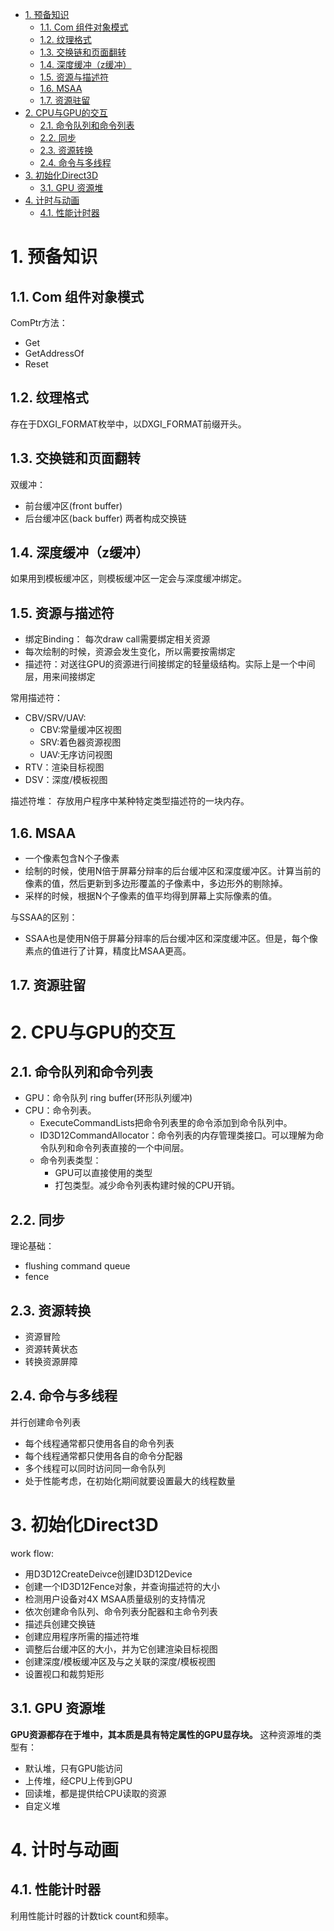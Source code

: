 <!-- TOC -->

- [1. 预备知识](#1-预备知识)
  - [1.1. Com 组件对象模式](#11-com-组件对象模式)
  - [1.2. 纹理格式](#12-纹理格式)
  - [1.3. 交换链和页面翻转](#13-交换链和页面翻转)
  - [1.4. 深度缓冲（z缓冲）](#14-深度缓冲z缓冲)
  - [1.5. 资源与描述符](#15-资源与描述符)
  - [1.6. MSAA](#16-msaa)
  - [1.7. 资源驻留](#17-资源驻留)
- [2. CPU与GPU的交互](#2-cpu与gpu的交互)
  - [2.1. 命令队列和命令列表](#21-命令队列和命令列表)
  - [2.2. 同步](#22-同步)
  - [2.3. 资源转换](#23-资源转换)
  - [2.4. 命令与多线程](#24-命令与多线程)
- [3. 初始化Direct3D](#3-初始化direct3d)
  - [3.1. GPU 资源堆](#31-gpu-资源堆)
- [4. 计时与动画](#4-计时与动画)
  - [4.1. 性能计时器](#41-性能计时器)

<!-- /TOC -->
# 1. 预备知识
## 1.1. Com 组件对象模式
ComPtr方法：
- Get
- GetAddressOf
- Reset
  
## 1.2. 纹理格式
存在于DXGI_FORMAT枚举中，以DXGI_FORMAT前缀开头。

## 1.3. 交换链和页面翻转
双缓冲：
- 前台缓冲区(front buffer)
- 后台缓冲区(back buffer)
两者构成交换链

## 1.4. 深度缓冲（z缓冲）
如果用到模板缓冲区，则模板缓冲区一定会与深度缓冲绑定。

## 1.5. 资源与描述符
- 绑定Binding： 每次draw call需要绑定相关资源
- 每次绘制的时候，资源会发生变化，所以需要按需绑定
- 描述符：对送往GPU的资源进行间接绑定的轻量级结构。实际上是一个中间层，用来间接绑定

常用描述符：
- CBV/SRV/UAV: 
  - CBV:常量缓冲区视图 
  - SRV:着色器资源视图
  - UAV:无序访问视图
- RTV：渲染目标视图
- DSV：深度/模板视图

描述符堆：
存放用户程序中某种特定类型描述符的一块内存。

## 1.6. MSAA
- 一个像素包含N个子像素
- 绘制的时候，使用N倍于屏幕分辩率的后台缓冲区和深度缓冲区。计算当前的像素的值，然后更新到多边形覆盖的子像素中，多边形外的剔除掉。
- 采样的时候，根据N个子像素的值平均得到屏幕上实际像素的值。
  
与SSAA的区别：
- SSAA也是使用N倍于屏幕分辩率的后台缓冲区和深度缓冲区。但是，每个像素点的值进行了计算，精度比MSAA更高。

## 1.7. 资源驻留

# 2. CPU与GPU的交互
## 2.1. 命令队列和命令列表
- GPU：命令队列 ring buffer(环形队列缓冲)
- CPU：命令列表。
  - ExecuteCommandLists把命令列表里的命令添加到命令队列中。
  - ID3D12CommandAllocator：命令列表的内存管理类接口。可以理解为命令队列和命令列表直接的一个中间层。
  - 命令列表类型：
    - GPU可以直接使用的类型
    - 打包类型。减少命令列表构建时候的CPU开销。

## 2.2. 同步
理论基础：
- flushing command queue
- fence

## 2.3. 资源转换
- 资源冒险
- 资源转黄状态
- 转换资源屏障

## 2.4. 命令与多线程
并行创建命令列表
- 每个线程通常都只使用各自的命令列表
- 每个线程通常都只使用各自的命令分配器
- 多个线程可以同时访问同一命令队列
- 处于性能考虑，在初始化期间就要设置最大的线程数量

# 3. 初始化Direct3D
work flow:
- 用D3D12CreateDeivce创建ID3D12Device
- 创建一个ID3D12Fence对象，并查询描述符的大小
- 检测用户设备对4X MSAA质量级别的支持情况
- 依次创建命令队列、命令列表分配器和主命令列表
- 描述兵创建交换链
- 创建应用程序所需的描述符堆
- 调整后台缓冲区的大小，并为它创建渲染目标视图
- 创建深度/模板缓冲区及与之关联的深度/模板视图
- 设置视口和裁剪矩形

## 3.1. GPU 资源堆
**GPU资源都存在于堆中，其本质是具有特定属性的GPU显存块。**
这种资源堆的类型有：
- 默认堆，只有GPU能访问
- 上传堆，经CPU上传到GPU
- 回读堆，都是提供给CPU读取的资源
- 自定义堆

# 4. 计时与动画
## 4.1. 性能计时器
利用性能计时器的计数tick count和频率。


